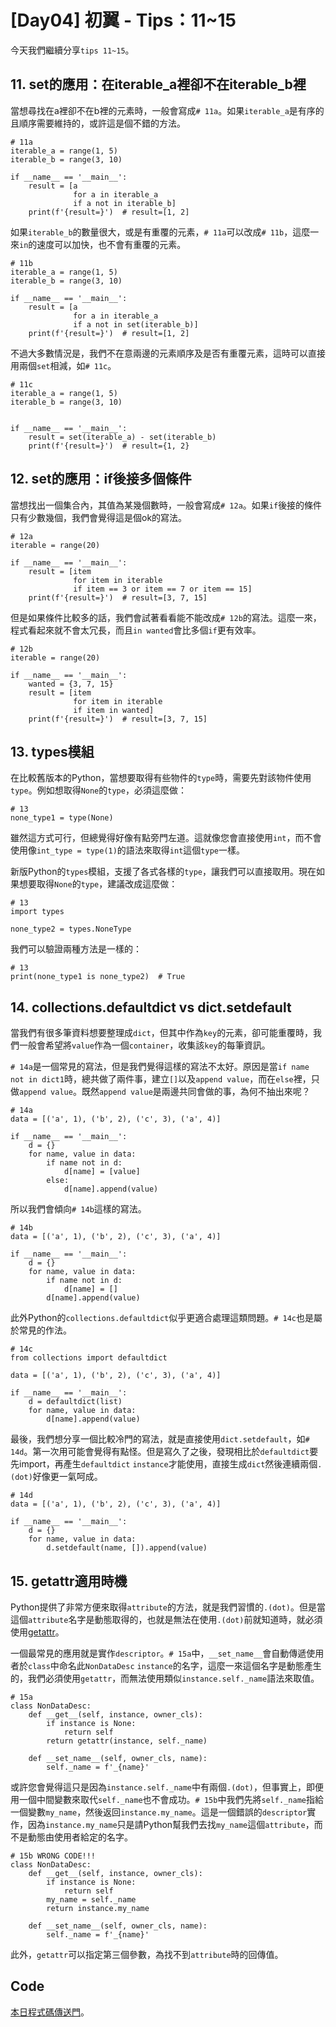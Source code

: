# [Day04] 初翼 - Tips：11~15
今天我們繼續分享`tips 11~15`。

## 11. set的應用：在iterable_a裡卻不在iterable_b裡
當想尋找在a裡卻不在b裡的元素時，一般會寫成`# 11a`。如果`iterable_a`是有序的且順序需要維持的，或許這是個不錯的方法。
```python=
# 11a
iterable_a = range(1, 5)
iterable_b = range(3, 10)

if __name__ == '__main__':
    result = [a
              for a in iterable_a
              if a not in iterable_b]
    print(f'{result=}')  # result=[1, 2]   
```
如果`iterable_b`的數量很大，或是有重覆的元素，`# 11a`可以改成`# 11b`，這麼一來`in`的速度可以加快，也不會有重覆的元素。
```python=
# 11b
iterable_a = range(1, 5)
iterable_b = range(3, 10)

if __name__ == '__main__':
    result = [a
              for a in iterable_a
              if a not in set(iterable_b)]
    print(f'{result=}')  # result=[1, 2]
```
不過大多數情況是，我們不在意兩邊的元素順序及是否有重覆元素，這時可以直接用兩個`set`相減，如`# 11c`。
```python=
# 11c
iterable_a = range(1, 5)
iterable_b = range(3, 10)


if __name__ == '__main__':
    result = set(iterable_a) - set(iterable_b)
    print(f'{result=}')  # result={1, 2}
```
## 12. set的應用：if後接多個條件
當想找出一個集合內，其值為某幾個數時，一般會寫成`# 12a`。如果`if`後接的條件只有少數幾個，我們會覺得這是個ok的寫法。
```python=
# 12a
iterable = range(20)

if __name__ == '__main__':
    result = [item
              for item in iterable
              if item == 3 or item == 7 or item == 15]
    print(f'{result=}')  # result=[3, 7, 15]
```
但是如果條件比較多的話，我們會試著看看能不能改成`# 12b`的寫法。這麼一來，程式看起來就不會太冗長，而且`in wanted`會比多個`if`更有效率。
```python=
# 12b
iterable = range(20)

if __name__ == '__main__':
    wanted = {3, 7, 15}
    result = [item
              for item in iterable
              if item in wanted]
    print(f'{result=}')  # result=[3, 7, 15]
```

## 13. types模組
在比較舊版本的Python，當想要取得有些物件的`type`時，需要先對該物件使用`type`。例如想取得`None`的`type`，必須這麼做：
```python=
# 13
none_type1 = type(None)
```
雖然這方式可行，但總覺得好像有點旁門左道。這就像您會直接使用`int`，而不會使用像`int_type = type(1)`的語法來取得`int`這個`type`一樣。

新版Python的`types`模組，支援了各式各樣的`type`，讓我們可以直接取用。現在如果想要取得`None`的`type`，建議改成這麼做：
```python=
# 13
import types

none_type2 = types.NoneType
```
我們可以驗證兩種方法是一樣的：
```python=
# 13
print(none_type1 is none_type2)  # True
```
## 14. collections.defaultdict vs dict.setdefault
當我們有很多筆資料想要整理成`dict`，但其中作為`key`的元素，卻可能重覆時，我們一般會希望將`value`作為一個`container`，收集該`key`的每筆資訊。

`# 14a`是一個常見的寫法，但是我們覺得這樣的寫法不太好。原因是當`if name not in dict1`時，總共做了兩件事，建立`[]`以及`append value`，而在`else`裡，只做`append value`。既然`append value`是兩邊共同會做的事，為何不抽出來呢？
```python=
# 14a
data = [('a', 1), ('b', 2), ('c', 3), ('a', 4)]

if __name__ == '__main__':
    d = {}
    for name, value in data:
        if name not in d:
            d[name] = [value]
        else:
            d[name].append(value)
```
所以我們會傾向`# 14b`這樣的寫法。
```python=
# 14b
data = [('a', 1), ('b', 2), ('c', 3), ('a', 4)]

if __name__ == '__main__':
    d = {}
    for name, value in data:
        if name not in d:
            d[name] = []
        d[name].append(value)
```
此外Python的`collections.defaultdict`似乎更適合處理這類問題。`# 14c`也是屬於常見的作法。
```python=
# 14c
from collections import defaultdict

data = [('a', 1), ('b', 2), ('c', 3), ('a', 4)]

if __name__ == '__main__':
    d = defaultdict(list)
    for name, value in data:
        d[name].append(value)
```
最後，我們想分享一個比較冷門的寫法，就是直接使用`dict.setdefault`，如`# 14d`。第一次用可能會覺得有點怪。但是寫久了之後，發現相比於`defaultdict`要先import，再產生`defaultdict` `instance`才能使用，直接生成`dict`然後連續兩個`.(dot)`好像更一氣呵成。
```python=
# 14d
data = [('a', 1), ('b', 2), ('c', 3), ('a', 4)]

if __name__ == '__main__':
    d = {}
    for name, value in data:
        d.setdefault(name, []).append(value)
```
## 15. getattr適用時機
Python提供了非常方便來取得`attribute`的方法，就是我們習慣的`.(dot)`。但是當這個`attribute`名字是動態取得的，也就是無法在使用`.(dot)`前就知道時，就必須使用[getattr](https://docs.python.org/3/library/functions.html#getattr)。

一個最常見的應用就是實作`descriptor`。`# 15a`中，`__set_name__`會自動傳遞使用者於`class`中命名此`NonDataDesc` `instance`的名字，這麼一來這個名字是動態產生的，我們必須使用`getattr`，而無法使用類似`instance.self._name`語法來取值。
```python=
# 15a
class NonDataDesc:
    def __get__(self, instance, owner_cls):
        if instance is None:
            return self
        return getattr(instance, self._name)

    def __set_name__(self, owner_cls, name):
        self._name = f'_{name}'
```
或許您會覺得這只是因為`instance.self._name`中有兩個`.(dot)`，但事實上，即便用一個中間變數來取代`self._name`也不會成功。`# 15b`中我們先將`self._name`指給一個變數`my_name`，然後返回`instance.my_name`。這是一個錯誤的`descriptor`實作，因為`instance.my_name`只是請Python幫我們去找`my_name`這個`attribute`，而不是動態由使用者給定的名字。
```python=
# 15b WRONG CODE!!!
class NonDataDesc:
    def __get__(self, instance, owner_cls):
        if instance is None:
            return self
        my_name = self._name 
        return instance.my_name

    def __set_name__(self, owner_cls, name):
        self._name = f'_{name}'
```
此外，`getattr`可以指定第三個參數，為找不到`attribute`時的回傳值。

## Code
[本日程式碼傳送門](https://github.com/jrycw/py10wings/tree/master/src/01_tips/day04_tips_11_15)。